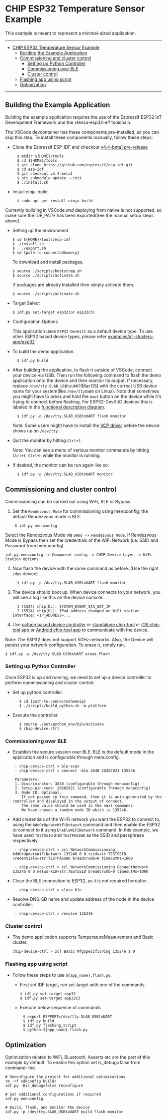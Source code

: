 # CHIP ESP32 Temperature Sensor Example

This example is meant to represent a minimal-sized application.

---

-   [CHIP ESP32 Temperature Sensor Example](#chip-esp32-temperature-sensor-example)
    -   [Building the Example Application](#building-the-example-application)
    -   [Commissioning and cluster control](#commissioning-and-cluster-control)
        -   [Setting up Python Controller](#setting-up-python-controller)
        -   [Commissioning over BLE](#commissioning-over-ble)
        -   [Cluster control](#cluster-control)
    -   [Flashing app using script](#flashing-app-using-script)
    -   [Optimization](#optimization)

---

## Building the Example Application

Building the example application requires the use of the Espressif ESP32 IoT
Development Framework and the xtensa-esp32-elf toolchain.

The VSCode devcontainer has these components pre-installed, so you can skip this
step. To install these components manually, follow these steps:

-   Clone the Espressif ESP-IDF and checkout
    [v4.4-beta1 pre-release](https://github.com/espressif/esp-idf/releases/tag/v4.4-beta1)

          $ mkdir ${HOME}/tools
          $ cd ${HOME}/tools
          $ git clone https://github.com/espressif/esp-idf.git
          $ cd esp-idf
          $ git checkout v4.4-beta1
          $ git submodule update --init
          $ ./install.sh

-   Install ninja-build

          $ sudo apt-get install ninja-build

Currently building in VSCode _and_ deploying from native is not supported, so
make sure the IDF_PATH has been exported(See the manual setup steps above).

-   Setting up the environment

        $ cd ${HOME}/tools/esp-idf
        $ ./install.sh
        $ . ./export.sh
        $ cd {path-to-connectedhomeip}

    To download and install packages.

        $ source ./scripts/bootstrap.sh
        $ source ./scripts/activate.sh

    If packages are already installed then simply activate them.

        $ source ./scripts/activate.sh

-   Target Select

        $ idf.py set-target esp32(or esp32c3)

-   Configuration Options

    This application uses `ESP32-DevKitC` as a default device type. To use other
    ESP32 based device types, please refer
    [examples/all-clusters-app/esp32](https://github.com/project-chip/connectedhomeip/tree/master/examples/all-clusters-app/esp32)

-   To build the demo application.

          $ idf.py build

-   After building the application, to flash it outside of VSCode, connect your
    device via USB. Then run the following command to flash the demo application
    onto the device and then monitor its output. If necessary, replace
    `/dev/tty.SLAB_USBtoUART`(MacOS) with the correct USB device name for your
    system(like `/dev/ttyUSB0` on Linux). Note that sometimes you might have to
    press and hold the `boot` button on the device while it's trying to connect
    before flashing. For ESP32-DevKitC devices this is labeled in the
    [functional description diagram](https://docs.espressif.com/projects/esp-idf/en/latest/esp32/hw-reference/esp32/get-started-devkitc.html#functional-description).

          $ idf.py -p /dev/tty.SLAB_USBtoUART flash monitor

    Note: Some users might have to install the
    [VCP driver](https://www.silabs.com/products/development-tools/software/usb-to-uart-bridge-vcp-drivers)
    before the device shows up on `/dev/tty`.

-   Quit the monitor by hitting `Ctrl+]`.

    Note: You can see a menu of various monitor commands by hitting
    `Ctrl+t Ctrl+h` while the monitor is running.

-   If desired, the monitor can be run again like so:

          $ idf.py -p /dev/tty.SLAB_USBtoUART monitor

## Commissioning and cluster control

Commissioning can be carried out using WiFi, BLE or Bypass.

1.  Set the `Rendezvous Mode` for commissioning using menuconfig; the default
    Rendezvous mode is BLE.

         $ idf.py menuconfig

Select the Rendezvous Mode via `Demo -> Rendezvous Mode`. If Rendezvous Mode is
Bypass then set the credentials of the WiFi Network (i.e. SSID and Password from
menuconfig).

`idf.py menuconfig -> Component config -> CHIP Device Layer -> WiFi Station Options`

2.  Now flash the device with the same command as before. (Use the right `/dev`
    device)

          $ idf.py -p /dev/tty.SLAB_USBtoUART flash monitor

3.  The device should boot up. When device connects to your network, you will
    see a log like this on the device console.

          I (5524) chip[DL]: SYSTEM_EVENT_STA_GOT_IP
          I (5524) chip[DL]: IPv4 address changed on WiFi station interface: <IP_ADDRESS>...

4.  Use
    [python based device controller](https://github.com/project-chip/connectedhomeip/tree/master/src/controller/python)
    or
    [standalone chip-tool](https://github.com/project-chip/connectedhomeip/tree/master/examples/chip-tool)
    or
    [iOS chip-tool app](https://github.com/project-chip/connectedhomeip/tree/master/src/darwin/CHIPTool)
    or
    [Android chip-tool app](https://github.com/project-chip/connectedhomeip/tree/master/src/android/CHIPTool)
    to communicate with the device.

Note: The ESP32 does not support 5GHz networks. Also, the Device will persist
your network configuration. To erase it, simply run.

    $ idf.py -p /dev/tty.SLAB_USBtoUART erase_flash

### Setting up Python Controller

Once ESP32 is up and running, we need to set up a device controller to perform
commissioning and cluster control.

-   Set up python controller.

           $ cd {path-to-connectedhomeip}
           $ ./scripts/build_python.sh -m platform

-   Execute the controller.

           $ source ./out/python_env/bin/activate
           $ chip-device-ctrl

### Commissioning over BLE

-   Establish the secure session over BLE. BLE is the default mode in the
    application and is configurable through menuconfig.

         - chip-device-ctrl > ble-scan
         - chip-device-ctrl > connect -ble 3840 20202021 135246

         Parameters:
         1. Discriminator: 3840 (configurable through menuconfig)
         2. Setup-pin-code: 20202021 (configurable through menuconfig)
         3. Node ID: Optional.
            If not passed in this command, then it is auto-generated by the controller and displayed in the output of connect.
            The same value should be used in the next commands.
            We have chosen a random node ID which is 135246.

-   Add credentials of the Wi-Fi network you want the ESP32 to connect to, using
    the `AddOrUpdateWiFiNetwork` command and then enable the ESP32 to connect to
    it using `EnableWiFiNetwork` command. In this example, we have used
    `TESTSSID` and `TESTPASSWD` as the SSID and passphrase respectively.

         - chip-device-ctrl > zcl NetworkCommissioning AddOrUpdateWiFiNetwork 135246 0 0 ssid=str:TESTSSID credentials=str:TESTPASSWD breadcrumb=0 timeoutMs=1000

         - chip-device-ctrl > zcl NetworkCommissioning ConnectNetwork 135246 0 0 networkID=str:TESTSSID breadcrumb=0 timeoutMs=1000

-   Close the BLE connection to ESP32, as it is not required hereafter.

         - chip-device-ctrl > close-ble

-   Resolve DNS-SD name and update address of the node in the device controller.

         - chip-device-ctrl > resolve 135246

### Cluster control

-   The demo application supports TemperatureMeasurement and Basic cluster.

    `chip-device-ctrl > zcl Basic MfgSpecificPing 135246 1 0`

### Flashing app using script

-   Follow these steps to use `${app_name}.flash.py`.

    -   First set IDF target, run set-target with one of the commands.

            $ idf.py set-target esp32
            $ idf.py set-target esp32c3

    -   Execute below sequence of commands

```
        $ export ESPPORT=/dev/tty.SLAB_USBtoUART
        $ idf.py build
        $ idf.py flashing_script
        $ python ${app_name}.flash.py
```

## Optimization

Optimization related to WiFi, BLuetooth, Asserts etc are the part of this
example by default. To enable this option set is_debug=false from command-line.

```
# Reconfigure the project for additional optimizations
rm -rf sdkconfig build/
idf.py -Dis_debug=false reconfigure

# Set additional configurations if required
idf.py menuconfig

# Build, flash, and monitor the device
idf.py -p /dev/tty.SLAB_USBtoUART build flash monitor
```
